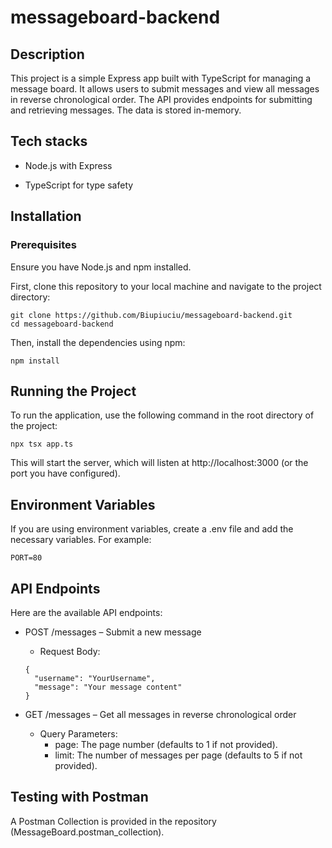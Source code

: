 # messageboard-backend

## Description

This project is a simple Express app built with TypeScript for managing a message board. It allows users to submit messages and view all messages in reverse chronological order. The API provides endpoints for submitting and retrieving messages. The data is stored in-memory.

## Tech stacks

- Node.js with Express

- TypeScript for type safety

## Installation

### Prerequisites

Ensure you have Node.js and npm installed.

First, clone this repository to your local machine and navigate to the project directory:

```
git clone https://github.com/Biupiuciu/messageboard-backend.git
cd messageboard-backend
```

Then, install the dependencies using npm:

```
npm install
```

## Running the Project

To run the application, use the following command in the root directory of the project:

```
npx tsx app.ts
```

This will start the server, which will listen at http://localhost:3000 (or the port you have configured).

## Environment Variables

If you are using environment variables, create a .env file and add the necessary variables. For example:

```
PORT=80
```

## API Endpoints

Here are the available API endpoints:

- POST /messages – Submit a new message

  - Request Body:

  ```
  {
    "username": "YourUsername",
    "message": "Your message content"
  }
  ```

- GET /messages – Get all messages in reverse chronological order

  - Query Parameters:
    - page: The page number (defaults to 1 if not provided).
    - limit: The number of messages per page (defaults to 5 if not provided).

## Testing with Postman

A Postman Collection is provided in the repository (MessageBoard.postman_collection).
